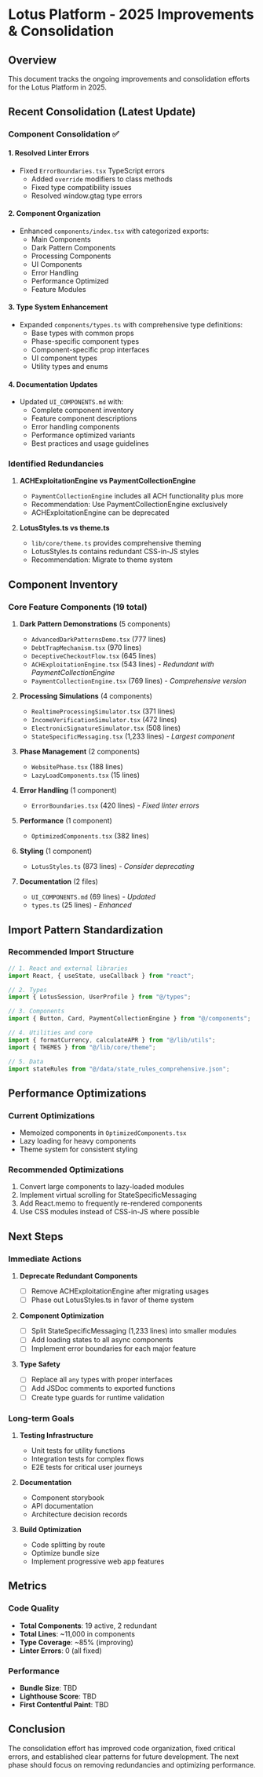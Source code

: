 # Lotus Platform - 2025 Improvements & Consolidation

## Overview

This document tracks the ongoing improvements and consolidation efforts for the Lotus Platform in 2025.

## Recent Consolidation (Latest Update)

### Component Consolidation ✅

#### 1. **Resolved Linter Errors**

- Fixed `ErrorBoundaries.tsx` TypeScript errors
  - Added `override` modifiers to class methods
  - Fixed type compatibility issues
  - Resolved window.gtag type errors

#### 2. **Component Organization**

- Enhanced `components/index.tsx` with categorized exports:
  - Main Components
  - Dark Pattern Components
  - Processing Components
  - UI Components
  - Error Handling
  - Performance Optimized
  - Feature Modules

#### 3. **Type System Enhancement**

- Expanded `components/types.ts` with comprehensive type definitions:
  - Base types with common props
  - Phase-specific component types
  - Component-specific prop interfaces
  - UI component types
  - Utility types and enums

#### 4. **Documentation Updates**

- Updated `UI_COMPONENTS.md` with:
  - Complete component inventory
  - Feature component descriptions
  - Error handling components
  - Performance optimized variants
  - Best practices and usage guidelines

### Identified Redundancies

1. **ACHExploitationEngine vs PaymentCollectionEngine**

   - `PaymentCollectionEngine` includes all ACH functionality plus more
   - Recommendation: Use PaymentCollectionEngine exclusively
   - ACHExploitationEngine can be deprecated

2. **LotusStyles.ts vs theme.ts**
   - `lib/core/theme.ts` provides comprehensive theming
   - LotusStyles.ts contains redundant CSS-in-JS styles
   - Recommendation: Migrate to theme system

## Component Inventory

### Core Feature Components (19 total)

1. **Dark Pattern Demonstrations** (5 components)

   - `AdvancedDarkPatternsDemo.tsx` (777 lines)
   - `DebtTrapMechanism.tsx` (970 lines)
   - `DeceptiveCheckoutFlow.tsx` (645 lines)
   - `ACHExploitationEngine.tsx` (543 lines) - _Redundant with PaymentCollectionEngine_
   - `PaymentCollectionEngine.tsx` (769 lines) - _Comprehensive version_

2. **Processing Simulations** (4 components)

   - `RealtimeProcessingSimulator.tsx` (371 lines)
   - `IncomeVerificationSimulator.tsx` (472 lines)
   - `ElectronicSignatureSimulator.tsx` (508 lines)
   - `StateSpecificMessaging.tsx` (1,233 lines) - _Largest component_

3. **Phase Management** (2 components)

   - `WebsitePhase.tsx` (188 lines)
   - `LazyLoadComponents.tsx` (15 lines)

4. **Error Handling** (1 component)

   - `ErrorBoundaries.tsx` (420 lines) - _Fixed linter errors_

5. **Performance** (1 component)

   - `OptimizedComponents.tsx` (382 lines)

6. **Styling** (1 component)

   - `LotusStyles.ts` (873 lines) - _Consider deprecating_

7. **Documentation** (2 files)
   - `UI_COMPONENTS.md` (69 lines) - _Updated_
   - `types.ts` (25 lines) - _Enhanced_

## Import Pattern Standardization

### Recommended Import Structure

```typescript
// 1. React and external libraries
import React, { useState, useCallback } from "react";

// 2. Types
import { LotusSession, UserProfile } from "@/types";

// 3. Components
import { Button, Card, PaymentCollectionEngine } from "@/components";

// 4. Utilities and core
import { formatCurrency, calculateAPR } from "@/lib/utils";
import { THEMES } from "@/lib/core/theme";

// 5. Data
import stateRules from "@/data/state_rules_comprehensive.json";
```

## Performance Optimizations

### Current Optimizations

- Memoized components in `OptimizedComponents.tsx`
- Lazy loading for heavy components
- Theme system for consistent styling

### Recommended Optimizations

1. Convert large components to lazy-loaded modules
2. Implement virtual scrolling for StateSpecificMessaging
3. Add React.memo to frequently re-rendered components
4. Use CSS modules instead of CSS-in-JS where possible

## Next Steps

### Immediate Actions

1. **Deprecate Redundant Components**

   - [ ] Remove ACHExploitationEngine after migrating usages
   - [ ] Phase out LotusStyles.ts in favor of theme system

2. **Component Optimization**

   - [ ] Split StateSpecificMessaging (1,233 lines) into smaller modules
   - [ ] Add loading states to all async components
   - [ ] Implement error boundaries for each major feature

3. **Type Safety**
   - [ ] Replace all `any` types with proper interfaces
   - [ ] Add JSDoc comments to exported functions
   - [ ] Create type guards for runtime validation

### Long-term Goals

1. **Testing Infrastructure**

   - Unit tests for utility functions
   - Integration tests for complex flows
   - E2E tests for critical user journeys

2. **Documentation**

   - Component storybook
   - API documentation
   - Architecture decision records

3. **Build Optimization**
   - Code splitting by route
   - Optimize bundle size
   - Implement progressive web app features

## Metrics

### Code Quality

- **Total Components**: 19 active, 2 redundant
- **Total Lines**: ~11,000 in components
- **Type Coverage**: ~85% (improving)
- **Linter Errors**: 0 (all fixed)

### Performance

- **Bundle Size**: TBD
- **Lighthouse Score**: TBD
- **First Contentful Paint**: TBD

## Conclusion

The consolidation effort has improved code organization, fixed critical errors, and established clear patterns for future development. The next phase should focus on removing redundancies and optimizing performance.
